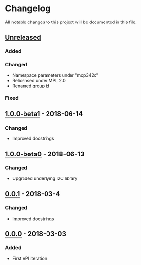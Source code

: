 # Changelog

All notable changes to this project will be documented in this file.



## [Unreleased]

### Added

### Changed

- Namespace parameters under "mcp342x"
- Relicensed under MPL 2.0
- Renamed group id

### Fixed



## [1.0.0-beta1] - 2018-06-14

### Changed

- Improved docstrings



## [1.0.0-beta0] - 2018-06-13

### Changed

- Upgraded underlying I2C library



## [0.0.1] - 2018-03-4

### Changed

- Improved docstrings



## [0.0.0] - 2018-03-03

### Added

- First API iteration



[Unreleased]: https://github.com/helins/linux.i2c.mcp342x.clj/compare/1.0.0-beta1...HEAD
[1.0.0-beta1]: https://github.com/helins/linux.i2c.mcp342x.clj/compare/1.0.0-beta0...1.0.0-beta1
[1.0.0-beta0]: https://github.com/helins/linux.i2c.mcp342x.clj/compare/0.0.1...1.0.0-beta0
[0.0.1]: https://github.com/helins/linux.i2c.mcp342x.clj/compare/0.0.0...0.0.1
[0.0.0]: https://github.com/helins/linux.i2c.mcp342x.clj/tree/0.0.0
